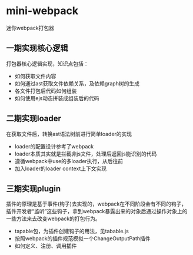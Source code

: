 # mini-webpack

迷你webpack打包器

## 一期实现核心逻辑

打包器核心逻辑实现，知识点包括：

- 如何获取文件内容
- 如何通过ast获取文件依赖关系，及依赖graph树的生成
- 各文件打包后代码如何组装
- 如何使用ejs动态拼装成组装后的代码

## 二期实现loader

在获取文件后，转换ast语法树前进行简单loader的实现

- loader的配置设计参考了webpack
- loader本质其实就是拦截非js文件，处理后返回js能识别的代码
- 遵循webpack中use的多loader执行，从后往前
- 加入loader的loader context上下文实现

## 三期实现plugin

插件的原理是基于事件(钩子)去实现的，webpack在不同阶段会有不同的钩子，插件开发者“监听”这些钩子，拿到webpack暴露出来的对象后通过操作对象上的一些方法来去改变webpack的打包行为。

- tapable包，为插件创建钩子的用法，见tabable.js
- 按照webpack的插件规范模拟一个ChangeOutputPath插件
- 如何定义、注册、调用插件
